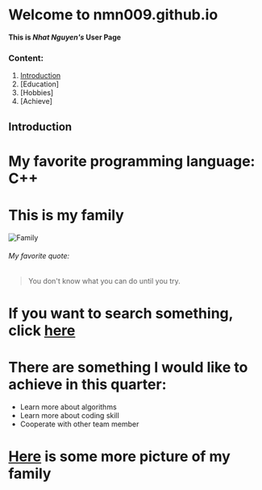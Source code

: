 # Welcome to nmn009.github.io
**This is _Nhat Nguyen's_ User Page**
### Content:
1. [Introduction](Introduction)
2. [Education]
3. [Hobbies]
4. [Achieve]

## Introduction
# My favorite programming language: C++
# This is my family
![Family](https://user-images.githubusercontent.com/56015500/103726583-1f0f9f80-4f8e-11eb-9c14-9222cf9ac979.jpeg)
###### My favorite quote:
>You don't know what you can do until you try.
# If you want to search something, click [here](https://google.com)
# There are something I would like to achieve in this quarter:
  - Learn more about algorithms
  - Learn more about coding skill
  - Cooperate with other team member
 
# [Here](./FamilyPicture.md) is some more picture of my family
